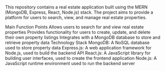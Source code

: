 This repository contains a real estate application built using the MERN (MongoDB, Express, React, Node.js) stack. The project aims to provide a platform for users to search, view, and manage real estate properties.

Main Function Points
Allows users to search for and view real estate properties
Provides functionality for users to create, update, and delete their own property listings
Integrates with a MongoDB database to store and retrieve property data
Technology Stack
MongoDB: A NoSQL database used to store property data
Express.js: A web application framework for Node.js, used to build the backend API
React.js: A JavaScript library for building user interfaces, used to create the frontend application
Node.js: A JavaScript runtime environment used to run the backend server
